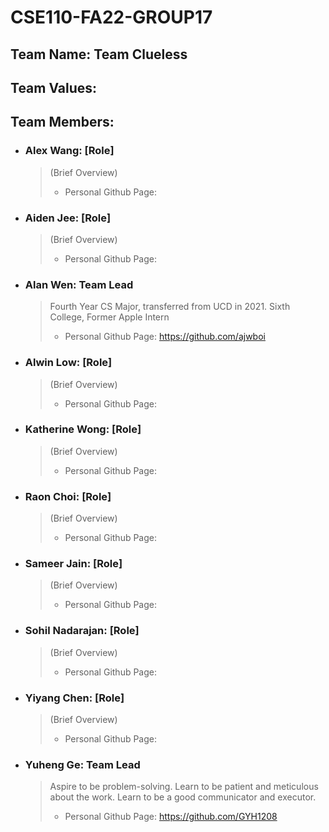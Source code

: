 # CSE110-FA22-GROUP17

## Team Name: Team Clueless


## Team Values:


## Team Members: 
- ### Alex Wang: [Role]
  > (Brief Overview)  
  > - Personal Github Page: 
- ### Aiden Jee: [Role]
  > (Brief Overview)  
  > - Personal Github Page: 
- ### Alan Wen: Team Lead
  > Fourth Year CS Major, transferred from UCD in 2021. Sixth College, Former Apple Intern
  > - Personal Github Page: https://github.com/ajwboi
- ### Alwin Low: [Role]
  > (Brief Overview)  
  > - Personal Github Page: 
- ### Katherine Wong: [Role]
  > (Brief Overview)  
  > - Personal Github Page: 
- ### Raon Choi: [Role]
  > (Brief Overview)  
  > - Personal Github Page: 
- ### Sameer Jain: [Role]
  > (Brief Overview)  
  > - Personal Github Page: 
- ### Sohil Nadarajan: [Role]
  > (Brief Overview)  
  > - Personal Github Page: 
- ### Yiyang Chen: [Role]
  > (Brief Overview)  
  > - Personal Github Page: 
- ### Yuheng Ge: Team Lead
  > Aspire to be problem-solving.
  Learn to be patient and meticulous about the work.
  Learn to be a good communicator and executor.
  > - Personal Github Page: https://github.com/GYH1208
